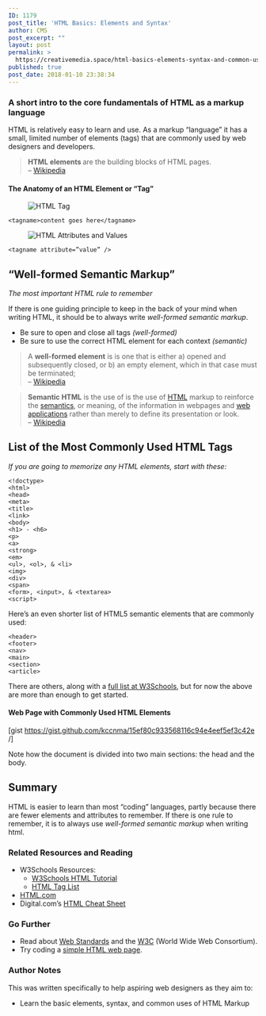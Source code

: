 ```yaml
---
ID: 1179
post_title: 'HTML Basics: Elements and Syntax'
author: CMS
post_excerpt: ""
layout: post
permalink: >
  https://creativemedia.space/html-basics-elements-syntax-and-common-uses/
published: true
post_date: 2018-01-10 23:38:34
---
```

<!-- wp:heading {"level":3} -->
<h3>A short intro to the core fundamentals of HTML as a markup language</h3>
<!-- /wp:heading -->

<!-- wp:paragraph -->
<p>HTML is relatively easy to learn and use. As a markup “language” it has a small, limited number of elements (tags) that are commonly used by web designers and developers.</p>
<!-- /wp:paragraph -->

<!-- wp:quote -->
<blockquote class="wp-block-quote"><p><strong>HTML elements </strong>are the building blocks of HTML pages.<br>– <a href="https://en.wikipedia.org/wiki/HTML">Wikipedia</a></p></blockquote>
<!-- /wp:quote -->

<!-- wp:heading {"level":4} -->
<h4>The Anatomy of an HTML Element or “Tag”</h4>
<!-- /wp:heading -->

<!-- wp:image {"id":1181,"align":"center"} -->
<div class="wp-block-image"><figure class="aligncenter"><img src="http://egargiulo.com/cms/wp-content/uploads/2018/01/null-1.gif" alt="HTML Tag" class="wp-image-1181"/></figure></div>
<!-- /wp:image -->

<!-- wp:code -->
<pre class="wp-block-code"><code>&lt;tagname>content goes here&lt;/tagname></code></pre>
<!-- /wp:code -->

<!-- wp:image {"id":1182,"align":"center"} -->
<div class="wp-block-image"><figure class="aligncenter"><img src="http://egargiulo.com/cms/wp-content/uploads/2018/01/null-2.gif" alt="HTML Attributes and Values" class="wp-image-1182"/></figure></div>
<!-- /wp:image -->

<!-- wp:code -->
<pre class="wp-block-code"><code>&lt;tagname attribute=”value” /></code></pre>
<!-- /wp:code -->

<!-- wp:heading -->
<h2>“Well-formed Semantic Markup”</h2>
<!-- /wp:heading -->

<!-- wp:paragraph -->
<p><em>The most important HTML rule to remember</em></p>
<!-- /wp:paragraph -->

<!-- wp:paragraph -->
<p>If there is one guiding principle to keep in the back of your mind when writing HTML, it should be to always write <em>well-formed semantic markup</em>.</p>
<!-- /wp:paragraph -->

<!-- wp:list -->
<ul><li>Be sure to open and close all tags <em>(well-formed)</em></li><li>Be sure to use the correct HTML element for each context <em>(semantic)</em></li></ul>
<!-- /wp:list -->

<!-- wp:quote -->
<blockquote class="wp-block-quote"><p>A <strong>well-formed element</strong> is is one that is either a) opened and subsequently closed, or b) an empty element, which in that case must be terminated;<br>– <a href="https://en.wikipedia.org/wiki/Well-formed_element">Wikipedia</a></p></blockquote>
<!-- /wp:quote -->

<!-- wp:quote -->
<blockquote class="wp-block-quote"><p><strong>Semantic HTML</strong> is the use of is the use of <a href="https://en.wikipedia.org/wiki/HTML">HTML</a> markup to reinforce the <a href="https://en.wikipedia.org/wiki/Semantics">semantics</a>, or meaning, of the information in webpages and <a href="https://en.wikipedia.org/wiki/Web_application">web applications</a> rather than merely to define its presentation or look.<br>– <a href="https://en.wikipedia.org/wiki/Semantic_HTML">Wikipedia</a></p></blockquote>
<!-- /wp:quote -->

<!-- wp:heading -->
<h2>List of the Most Commonly Used HTML Tags</h2>
<!-- /wp:heading -->

<!-- wp:paragraph -->
<p><em>If you are going to memorize any HTML elements, start with these:</em></p>
<!-- /wp:paragraph -->

<!-- wp:code -->
<pre class="wp-block-code"><code>&lt;!doctype>
&lt;html>
&lt;head>
&lt;meta>
&lt;title>
&lt;link>
&lt;body>
&lt;h1> - &lt;h6>
&lt;p>
&lt;a>
&lt;strong>
&lt;em>
&lt;ul>, &lt;ol>, &amp; &lt;li>
&lt;img>
&lt;div>
&lt;span>
&lt;form>, &lt;input>, &amp; &lt;textarea>
&lt;script>
</code></pre>
<!-- /wp:code -->

<!-- wp:paragraph -->
<p>Here’s an even shorter list of HTML5 semantic elements that are commonly used:</p>
<!-- /wp:paragraph -->

<!-- wp:code -->
<pre class="wp-block-code"><code>&lt;header>
&lt;footer>
&lt;nav>
&lt;main>
&lt;section>
&lt;article>
</code></pre>
<!-- /wp:code -->

<!-- wp:paragraph -->
<p>There are others, along with a <a href="https://www.w3schools.com/tags/default.asp">full list at W3Schools</a>, but for now the above are more than enough to get started.</p>
<!-- /wp:paragraph -->

<!-- wp:heading {"level":4} -->
<h4>Web Page with Commonly Used HTML Elements</h4>
<!-- /wp:heading -->

<!-- wp:shortcode -->
[gist https://gist.github.com/kccnma/15ef80c933568116c94e4eef5ef3c42e /]
<!-- /wp:shortcode -->

<!-- wp:paragraph -->
<p>Note how the document is divided into two main sections: the head and the body.</p>
<!-- /wp:paragraph -->

<!-- wp:heading -->
<h2>Summary</h2>
<!-- /wp:heading -->

<!-- wp:paragraph -->
<p>HTML is easier to learn than most “coding” languages, partly because there are fewer elements and attributes to remember. If there is one rule to remember, it is to always use <em>well-formed semantic markup</em> when writing html.</p>
<!-- /wp:paragraph -->

<!-- wp:heading {"level":3} -->
<h3>Related Resources and Reading</h3>
<!-- /wp:heading -->

<!-- wp:list -->
<ul><li>W3Schools Resources:
<ul><li><a href="https://www.w3schools.com/html/default.asp">W3Schools HTML Tutorial</a></li><li><a href="https://www.w3schools.com/tags/default.asp">HTML Tag List</a></li></ul>
</li><li><a href="https://html.com/">HTML.com</a></li><li>Digital.com’s <a href="https://digital.com/tools/html-cheatsheet/">HTML Cheat Sheet</a></li></ul>
<!-- /wp:list -->

<!-- wp:heading {"level":3} -->
<h3>Go Further</h3>
<!-- /wp:heading -->

<!-- wp:list -->
<ul><li>Read about <a href="https://en.wikipedia.org/wiki/Web_standards">Web Standards</a> and the <a href="https://www.w3.org/standards/">W3C</a> (World Wide Web Consortium).</li><li>Try coding a <a href="https://codepen.io/kccnma/pen/zxZQpM">simple HTML web page</a>.</li></ul>
<!-- /wp:list -->

<!-- wp:heading {"level":3} -->
<h3>Author Notes</h3>
<!-- /wp:heading -->

<!-- wp:paragraph -->
<p>This was written specifically to help aspiring web designers as they aim to:</p>
<!-- /wp:paragraph -->

<!-- wp:list -->
<ul><li>Learn the basic elements, syntax, and common uses of HTML Markup</li></ul>
<!-- /wp:list -->
